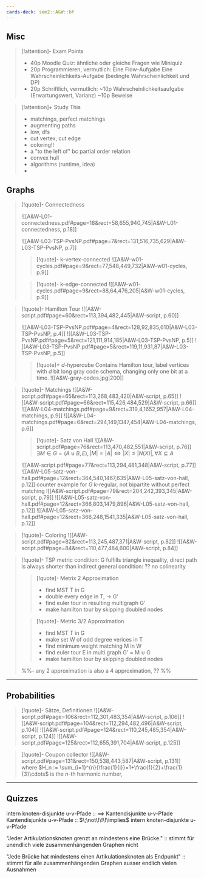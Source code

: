 ```yaml
---
cards-deck: sem2::A&W::bf
---
```



## Misc

> [!attention]- Exam Points
> - 40p Moodle Quiz: ähnliche oder gleiche Fragen wie Miniquiz
> - 20p Programmieren, vermutlich:
>     Eine Flow-Aufgabe
>     Eine Wahrscheinlichkeits-Aufgabe (bedingte Wahrscheinlichkeit und DP)
> - 20p Schriftlich, vermutlich:
>     ~10p Wahrscheinlichkeitsaufgabe (Erwartungswert, Varianz)
>     ~10p Beweise

> [!attention]+ Study This
> - matchings, perfect matchings
> - augmenting paths
> - low, dfs
> - cut vertex, cut edge
> - coloring!!
> - a "to the left of" bc partial order relation
> - convex hull
> - algorithms (runtime, idea)
> -
>



## Graphs

>[!quote]- Connectedness
>
> ![[A&W-L01-connectedness.pdf#page=18&rect=58,655,940,745|A&W-L01-connectedness, p.18]]
>
> ![[A&W-L03-TSP-PvsNP.pdf#page=7&rect=131,516,735,629|A&W-L03-TSP-PvsNP, p.7]]
>
>>[!quote]- k-vertex-connected
>>![[A&W-w01-cycles.pdf#page=9&rect=77,548,449,732|A&W-w01-cycles, p.9]]
>
>>[!quote]- k-edge-connected
>>![[A&W-w01-cycles.pdf#page=9&rect=88,64,476,205|A&W-w01-cycles, p.9]]
>

>[!quote]- Hamilton Tour
>![[A&W-script.pdf#page=60&rect=113,394,482,445|A&W-script, p.60]]
>
> ![[A&W-L03-TSP-PvsNP.pdf#page=4&rect=128,92,835,610|A&W-L03-TSP-PvsNP, p.4]]
> ![[A&W-L03-TSP-PvsNP.pdf#page=5&rect=121,111,914,185|A&W-L03-TSP-PvsNP, p.5]]
> ![[A&W-L03-TSP-PvsNP.pdf#page=5&rect=119,11,931,87|A&W-L03-TSP-PvsNP, p.5]]
>>[!quote]+ $d$-hypercube
>> Contains Hamilton tour, label vertices with $d$ bit long gray code schema, changing only one bit at a time.
>> ![[A&W-gray-codes.jpg|200]]
>>
>

>[!quote]- Matchings
> ![[A&W-script.pdf#page=65&rect=113,268,483,420|A&W-script, p.65]]
> ![[A&W-script.pdf#page=66&rect=115,426,484,529|A&W-script, p.66]]
> ![[A&W-L04-matchings.pdf#page=9&rect=319,4,1652,957|A&W-L04-matchings, p.9]]
> ![[A&W-L04-matchings.pdf#page=6&rect=294,149,1347,454|A&W-L04-matchings, p.6]]
>>[!quote]- Satz von Hall
>> ![[A&W-script.pdf#page=76&rect=113,470,482,551|A&W-script, p.76]]
>> $\exists M \in G=(A \uplus B, E), |M| = |A| \iff |X| \leq |N(X)|, \forall X \subseteq A$
>>
>
> ![[A&W-script.pdf#page=77&rect=113,294,481,348|A&W-script, p.77]]
> ![[A&W-L05-satz-von-hall.pdf#page=12&rect=364,540,1467,635|A&W-L05-satz-von-hall, p.12]]
> counter example for $G$ k-regular, not bipartite without perfect matching
> ![[A&W-script.pdf#page=79&rect=204,242,393,345|A&W-script, p.79]]
> ![[A&W-L05-satz-von-hall.pdf#page=12&rect=366,803,1479,896|A&W-L05-satz-von-hall, p.12]]
> ![[A&W-L05-satz-von-hall.pdf#page=12&rect=366,248,1541,335|A&W-L05-satz-von-hall, p.12]]
>
>
>

>[!quote]- Coloring
> ![[A&W-script.pdf#page=82&rect=113,245,487,371|A&W-script, p.82]]
> ![[A&W-script.pdf#page=84&rect=110,477,484,600|A&W-script, p.84]]
>
>

>[!quote]- TSP
> metric condition: G fulfills triangle inequality, direct path is always shorter than indirect
> general condition: ?? no colinearity
>
>>[!quote]- Metrix 2 Approximation
>> - find MST T in G
>> - double every edge in T, -> G'
>> - find euler tour in resulting multigraph G'
>> - make hamilton tour by skipping doubled nodes
>>
>
>>[!quote]- Metric 3/2 Approximation
>> - find MST T in G
>> - make set W of odd degree verices in T
>> - find minimum weight matching M in W
>> - find euler tour E in multi graph G' = M $\cup$ G
>> - make hamilton tour by skipping doubled nodes
>>
>
>%%- any 2 approximation is also a 4 approximation,  ??  %%

---

## Probabilities

> [!quote]- Sätze, Definitionen
> ![[A&W-script.pdf#page=106&rect=112,301,483,354|A&W-script, p.106]]
> ![[A&W-script.pdf#page=104&rect=112,294,482,496|A&W-script, p.104]]
> ![[A&W-script.pdf#page=124&rect=110,245,485,354|A&W-script, p.124]]
> ![[A&W-script.pdf#page=125&rect=112,655,391,704|A&W-script, p.125]]
>



> [!quote]- Coupon collector
> ![[A&W-script.pdf#page=131&rect=150,538,443,587|A&W-script, p.131]]
> where $H_n := \sum_{i=1}^{n}{\frac{1}{i}}=1+\frac{1}{2}+\frac{1}{3}\cdots$ is the $n$-th harmonic number,





---
## Quizzes



intern knoten-disjunkte u-v-Pfade :: $\implies$ Kantendisjunkte u-v-Pfade
Kantendisjunkte u-v-Pfade :: $\;\not\!\!\!\implies$ intern knoten-disjunkte u-v-Pfade

"Jeder Artikulationsknoten grenzt an mindestens eine Brücke." :: stimmt für unendlich viele zusammenhängenden Graphen nicht

 "Jede Brücke hat mindestens einen Artikulationsknoten als Endpunkt" :: stimmt für alle zusammenhängenden Graphen ausser endlich vielen Ausnahmen
